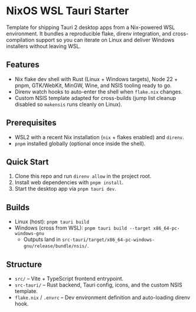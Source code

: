 # NixOS WSL Tauri Starter

Template for shipping Tauri 2 desktop apps from a Nix-powered WSL environment. It bundles a reproducible flake, direnv integration, and cross-compilation support so you can iterate on Linux and deliver Windows installers without leaving WSL.

## Features
- Nix flake dev shell with Rust (Linux + Windows targets), Node 22 + pnpm, GTK/WebKit, MinGW, Wine, and NSIS tooling ready to go.
- Direnv watch hooks to auto-enter the shell when `flake.nix` changes.
- Custom NSIS template adapted for cross-builds (jump list cleanup disabled so `makensis` runs cleanly on Linux).

## Prerequisites
- WSL2 with a recent Nix installation (`nix` + flakes enabled) and `direnv`.
- `pnpm` installed globally (optional once inside the shell).

## Quick Start
1. Clone this repo and run `direnv allow` in the project root.
2. Install web dependencies with `pnpm install`.
3. Start the desktop app via `pnpm tauri dev`.

## Builds
- Linux (host): `pnpm tauri build`
- Windows (cross from WSL): `pnpm tauri build --target x86_64-pc-windows-gnu`
  - Outputs land in `src-tauri/target/x86_64-pc-windows-gnu/release/bundle/nsis/`.

## Structure
- `src/` – Vite + TypeScript frontend entrypoint.
- `src-tauri/` – Rust backend, Tauri config, icons, and the custom NSIS template.
- `flake.nix` / `.envrc` – Dev environment definition and auto-loading direnv hook.
